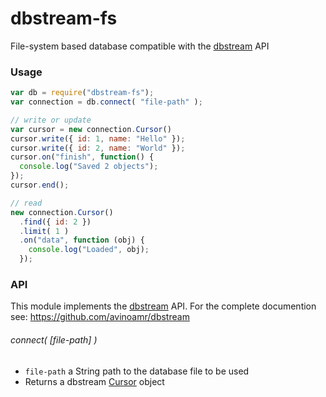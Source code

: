 dbstream-fs
===========

File-system based database compatible with the [dbstream](https://github.com/avinoamr/dbstream) API

### Usage

```javascript
var db = require("dbstream-fs");
var connection = db.connect( "file-path" );

// write or update
var cursor = new connection.Cursor()
cursor.write({ id: 1, name: "Hello" });
cursor.write({ id: 2, name: "World" });
cursor.on("finish", function() {
  console.log("Saved 2 objects");
});
cursor.end();

// read
new connection.Cursor()
  .find({ id: 2 })
  .limit( 1 )
  .on("data", function (obj) {
    console.log("Loaded", obj);
  });
```

### API

This module implements the [dbstream](https://github.com/avinoamr/dbstream) API. For the complete documention see: https://github.com/avinoamr/dbstream

###### connect( [file-path] )

* `file-path` a String path to the database file to be used
* Returns a dbstream [Cursor](https://github.com/avinoamr/dbstream#cursor) object


